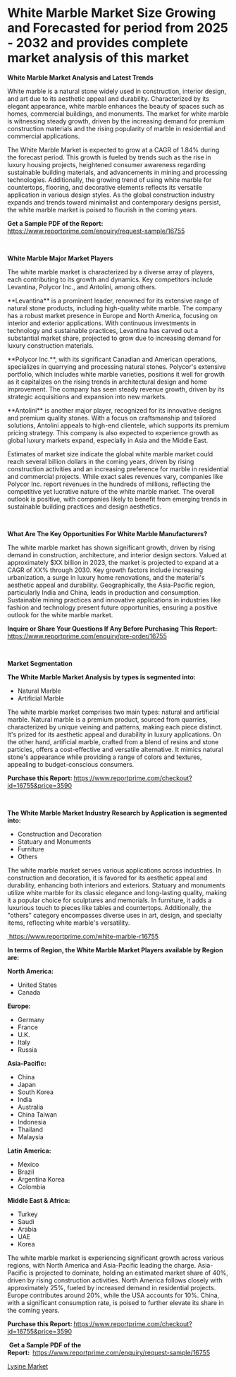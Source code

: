 <p><h1>White Marble Market Size Growing and Forecasted for period from 2025 - 2032 and provides complete market analysis of this market</h1></p><p><strong>White Marble Market Analysis and Latest Trends</strong></p>
<p><p>White marble is a natural stone widely used in construction, interior design, and art due to its aesthetic appeal and durability. Characterized by its elegant appearance, white marble enhances the beauty of spaces such as homes, commercial buildings, and monuments. The market for white marble is witnessing steady growth, driven by the increasing demand for premium construction materials and the rising popularity of marble in residential and commercial applications.</p><p>The White Marble Market is expected to grow at a CAGR of 1.84% during the forecast period. This growth is fueled by trends such as the rise in luxury housing projects, heightened consumer awareness regarding sustainable building materials, and advancements in mining and processing technologies. Additionally, the growing trend of using white marble for countertops, flooring, and decorative elements reflects its versatile application in various design styles. As the global construction industry expands and trends toward minimalist and contemporary designs persist, the white marble market is poised to flourish in the coming years.</p></p>
<p><strong>Get a Sample PDF of the Report:&nbsp;</strong> <a href="https://www.reportprime.com/enquiry/request-sample/16755?utm_campaign=2207&utm_medium=2&utm_source=Github&utm_content=ia&utm_term=18032025&utm_id=white-marble">https://www.reportprime.com/enquiry/request-sample/16755</a></p>
<p>&nbsp;</p>
<p><strong>White Marble Major Market Players</strong></p>
<p><p>The white marble market is characterized by a diverse array of players, each contributing to its growth and dynamics. Key competitors include Levantina, Polycor Inc., and Antolini, among others.</p><p>**Levantina** is a prominent leader, renowned for its extensive range of natural stone products, including high-quality white marble. The company has a robust market presence in Europe and North America, focusing on interior and exterior applications. With continuous investments in technology and sustainable practices, Levantina has carved out a substantial market share, projected to grow due to increasing demand for luxury construction materials.</p><p>**Polycor Inc.**, with its significant Canadian and American operations, specializes in quarrying and processing natural stones. Polycor's extensive portfolio, which includes white marble varieties, positions it well for growth as it capitalizes on the rising trends in architectural design and home improvement. The company has seen steady revenue growth, driven by its strategic acquisitions and expansion into new markets.</p><p>**Antolini** is another major player, recognized for its innovative designs and premium quality stones. With a focus on craftsmanship and tailored solutions, Antolini appeals to high-end clientele, which supports its premium pricing strategy. This company is also expected to experience growth as global luxury markets expand, especially in Asia and the Middle East.</p><p>Estimates of market size indicate the global white marble market could reach several billion dollars in the coming years, driven by rising construction activities and an increasing preference for marble in residential and commercial projects. While exact sales revenues vary, companies like Polycor Inc. report revenues in the hundreds of millions, reflecting the competitive yet lucrative nature of the white marble market. The overall outlook is positive, with companies likely to benefit from emerging trends in sustainable building practices and design aesthetics.</p></p>
<p>&nbsp;</p>
<p><strong>What Are The Key Opportunities For White Marble Manufacturers?</strong></p>
<p><p>The white marble market has shown significant growth, driven by rising demand in construction, architecture, and interior design sectors. Valued at approximately $XX billion in 2023, the market is projected to expand at a CAGR of XX% through 2030. Key growth factors include increasing urbanization, a surge in luxury home renovations, and the material's aesthetic appeal and durability. Geographically, the Asia-Pacific region, particularly India and China, leads in production and consumption. Sustainable mining practices and innovative applications in industries like fashion and technology present future opportunities, ensuring a positive outlook for the white marble market.</p></p>
<p><strong>Inquire or Share Your Questions If Any Before Purchasing This Report:</strong> <a href="https://www.reportprime.com/enquiry/pre-order/16755?utm_campaign=2207&utm_medium=2&utm_source=Github&utm_content=ia&utm_term=18032025&utm_id=white-marble">https://www.reportprime.com/enquiry/pre-order/16755</a></p>
<p>&nbsp;</p>
<p><strong>Market Segmentation</strong></p>
<p><strong>The White Marble Market Analysis by types is segmented into:</strong></p>
<p><ul><li>Natural Marble</li><li>Artificial Marble</li></ul></p>
<p><p>The white marble market comprises two main types: natural and artificial marble. Natural marble is a premium product, sourced from quarries, characterized by unique veining and patterns, making each piece distinct. It's prized for its aesthetic appeal and durability in luxury applications. On the other hand, artificial marble, crafted from a blend of resins and stone particles, offers a cost-effective and versatile alternative. It mimics natural stone's appearance while providing a range of colors and textures, appealing to budget-conscious consumers.</p></p>
<p><strong>Purchase this Report:&nbsp;</strong><a href="https://www.reportprime.com/checkout?id=16755&price=3590&utm_campaign=2207&utm_medium=2&utm_source=Github&utm_content=ia&utm_term=18032025&utm_id=white-marble">https://www.reportprime.com/checkout?id=16755&price=3590</a></p>
<p>&nbsp;</p>
<p><strong>The White Marble Market Industry Research by Application is segmented into:</strong></p>
<p><ul><li>Construction and Decoration</li><li>Statuary and Monuments</li><li>Furniture</li><li>Others</li></ul></p>
<p><p>The white marble market serves various applications across industries. In construction and decoration, it is favored for its aesthetic appeal and durability, enhancing both interiors and exteriors. Statuary and monuments utilize white marble for its classic elegance and long-lasting quality, making it a popular choice for sculptures and memorials. In furniture, it adds a luxurious touch to pieces like tables and countertops. Additionally, the "others" category encompasses diverse uses in art, design, and specialty items, reflecting white marble's versatility.</p></p>
<p><a href="https://www.reportprime.com/white-marble-r16755?utm_campaign=2207&utm_medium=2&utm_source=Github&utm_content=ia&utm_term=18032025&utm_id=white-marble">&nbsp;https://www.reportprime.com/white-marble-r16755</a></p>
<p><strong>In terms of Region, the White Marble Market Players available by Region are:</strong></p>
<p>
    <p> <strong> North America: </strong>
        <ul>
            <li>United States</li>
            <li>Canada</li>
        </ul>
        </p> 
    <p> <strong> Europe: </strong>
        <ul>
            <li>Germany</li>
            <li>France</li>
            <li>U.K.</li>
            <li>Italy</li>
            <li>Russia</li>
        </ul>
        </p> 
    <p> <strong> Asia-Pacific: </strong>
        <ul>
            <li>China</li>
            <li>Japan</li>
            <li>South Korea</li>
            <li>India</li>
            <li>Australia</li>
            <li>China Taiwan</li>
            <li>Indonesia</li>
            <li>Thailand</li>
            <li>Malaysia</li>
        </ul>
        </p> 
    <p> <strong> Latin America: </strong>
        <ul>
            <li>Mexico</li>
            <li>Brazil</li>
            <li>Argentina Korea</li>
            <li>Colombia</li>
        </ul>
        </p> 
    <p> <strong> Middle East & Africa: </strong>
        <ul>
            <li>Turkey</li>
            <li>Saudi</li>
            <li>Arabia</li>
            <li>UAE</li>
            <li>Korea</li>
        </ul>
    </p>
    </p>
<p><p>The white marble market is experiencing significant growth across various regions, with North America and Asia-Pacific leading the charge. Asia-Pacific is projected to dominate, holding an estimated market share of 40%, driven by rising construction activities. North America follows closely with approximately 25%, fueled by increased demand in residential projects. Europe contributes around 20%, while the USA accounts for 10%. China, with a significant consumption rate, is poised to further elevate its share in the coming years.</p></p>
<p><strong>Purchase this Report: </strong><a href="https://www.reportprime.com/checkout?id=16755&price=3590&utm_campaign=2207&utm_medium=2&utm_source=Github&utm_content=ia&utm_term=18032025&utm_id=white-marble">https://www.reportprime.com/checkout?id=16755&price=3590</a></p>
<p>&nbsp;<strong>Get a Sample PDF of the Report:&nbsp;&nbsp;</strong><a href="https://www.reportprime.com/enquiry/request-sample/16755?utm_campaign=2207&utm_medium=2&utm_source=Github&utm_content=ia&utm_term=18032025&utm_id=white-marble">https://www.reportprime.com/enquiry/request-sample/16755</a></p>
<p><strong></strong></p>
<p><p><a href="https://github.com/luckyshygirl/Market-Research-Report-List-7/blob/main/lysine-market.md?utm_campaign=2207&utm_medium=2&utm_source=Github&utm_content=ia&utm_term=18032025&utm_id=white-marble">Lysine Market</a></p></p>